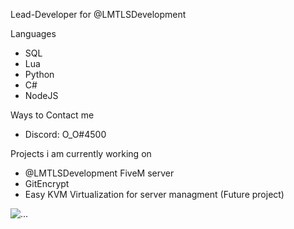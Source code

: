 Lead-Developer for @LMTLSDevelopment

Languages

* SQL
* Lua
* Python
* C#
* NodeJS


Ways to Contact me

* Discord: O_O#4500



Projects i am currently working on

* @LMTLSDevelopment FiveM server
* GitEncrypt 
* Easy KVM Virtualization for server managment (Future project)

![...](https://github-readme-stats.vercel.app/api?username=NotScar&show_icons=true&theme=radical&show&count_private=true)

